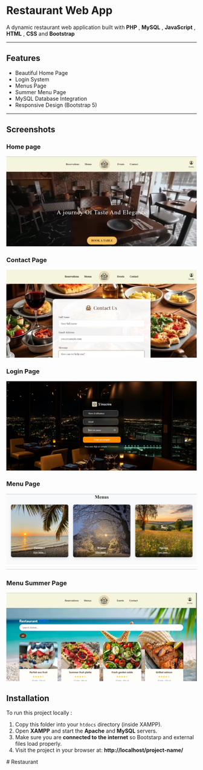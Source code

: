# Restaurant Web App
A dynamic restaurant web application built with **PHP** , **MySQL** , **JavaScript** , **HTML** , **CSS** and **Bootstrap**

___

## Features 

- Beautiful Home Page 
- Login System 
- Menus Page
- Summer Menu Page 
- MySQL Database Integration 
- Responsive Design (Bootstrap 5)

___

## Screenshots

### Home page
![Home Page](Screenshots/pageD'accueil.jpg)

### Contact Page
![Contact Page](Screenshots/ConactPage.jpg)

### Login Page
![Login Page](Screenshots/LoginPage.jpg)

### Menu Page
![Menu Page](Screenshots/Menu.jpg)

### Menu Summer Page
![Menu Summer Page](Screenshots/MenuSummer.jpg)


## Installation 

To run this project locally :

1. Copy this folder into your `htdocs` directory (inside XAMPP).
2. Open **XAMPP** and start the **Apache** and **MySQL** servers.
3. Make sure you are **connected to the internet** so Bootstarp and external files load properly.
4. Visit the project in your browser at: **http://localhost/project-name/**




#   R e s t a u r a n t 
 
 
